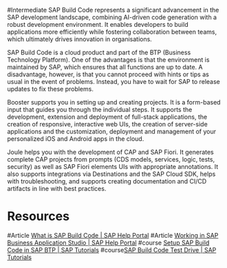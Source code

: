#Intermediate 
SAP Build Code represents a significant advancement in the SAP development landscape, combining AI-driven code generation with a robust development environment. It enables developers to build applications more efficiently while fostering collaboration between teams, which ultimately drives innovation in organisations.

SAP Build Code is a cloud product and part of the BTP (Business Technology Platform). One of the advantages is that the environment is maintained by SAP, which ensures that all functions are up to date. A disadvantage, however, is that you cannot proceed with hints or tips as usual in the event of problems. Instead, you have to wait for SAP to release updates to fix these problems.

Booster supports you in setting up and creating projects. It is a form-based input that guides you through the individual steps. It supports the development, extension and deployment of full-stack applications, the creation of responsive, interactive web UIs, the creation of server-side applications and the customization, deployment and management of your personalized iOS and Android apps in the cloud.

Joule helps you with the development of CAP and SAP Fiori. It generates complete CAP projects from prompts (CDS models, services, logic, tests, security) as well as SAP Fiori elements UIs with appropriate annotations. It also supports integrations via Destinations and the SAP Cloud SDK, helps with troubleshooting, and supports creating documentation and CI/CD artifacts in line with best practices.
# Resources
#Article [What is SAP Build Code | SAP Help Portal](https://help.sap.com/docs/build_code/d0d8f5bfc3d640478854e6f4e7c7584a/504854f457cc4fbf9f79136dbc773618.html?locale=en-US)
#Article [Working in SAP Business Application Studio | SAP Help Portal](https://help.sap.com/docs/build_code/d0d8f5bfc3d640478854e6f4e7c7584a/bfc517841be24ccb93ad64a31eb53e35.html?locale=en-US)
#course [Setup SAP Build Code in SAP BTP | SAP Tutorials](https://developers.sap.com/tutorials/build-code-setup..html)
#course[SAP Build Code Test Drive | SAP Tutorials](https://developers.sap.com/mission.sap-build-code-test-drive.html)

